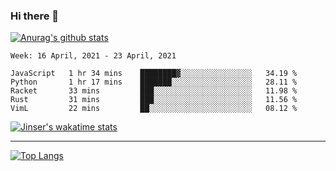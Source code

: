 ### Hi there 👋

[![Anurag's github stats](https://github-readme-stats.vercel.app/api?username=jinserrr&show_icons=true)](https://github.com/anuraghazra/github-readme-stats)


<!--START_SECTION:waka-->
```text
Week: 16 April, 2021 - 23 April, 2021

JavaScript   1 hr 34 mins    ████████▓░░░░░░░░░░░░░░░░   34.19 % 
Python       1 hr 17 mins    ███████░░░░░░░░░░░░░░░░░░   28.11 % 
Racket       33 mins         ███░░░░░░░░░░░░░░░░░░░░░░   11.98 % 
Rust         31 mins         ███░░░░░░░░░░░░░░░░░░░░░░   11.56 % 
VimL         22 mins         ██░░░░░░░░░░░░░░░░░░░░░░░   08.12 % 
```
<!--END_SECTION:waka-->

[![Jinser's wakatime stats](https://github-readme-stats.vercel.app/api/wakatime?username=jinser)](https://github.com/anuraghazra/github-readme-stats)

***

[![Top Langs](https://github-readme-stats.vercel.app/api/top-langs/?username=jinserrr)](https://github.com/anuraghazra/github-readme-stats)
